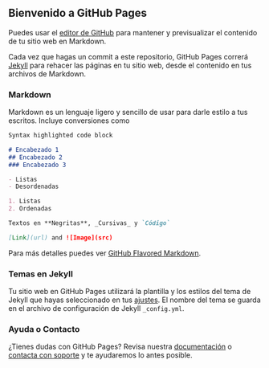 ## Bienvenido a GitHub Pages 

Puedes usar el [editor de GitHub](https://github.com/abd3f/abd3f.github.io/edit/main/README.md) para mantener y previsualizar el contenido de tu sitio web en Markdown. 

Cada vez que hagas un commit a este repositorio, GitHub Pages correrá [Jekyll](https://jekyllrb.com/) para rehacer las páginas en tu sitio web, desde el contenido en tus archivos de Markdown.

### Markdown

Markdown es un lenguaje ligero y sencillo de usar para darle estilo a tus escritos. Incluye conversiones como

```markdown
Syntax highlighted code block

# Encabezado 1
## Encabezado 2
### Encabezado 3

- Listas
- Desordenadas

1. Listas
2. Ordenadas

Textos en **Negritas**, _Cursivas_ y `Código`

[Link](url) and ![Image](src)
```

Para más detalles puedes ver [GitHub Flavored Markdown](https://guides.github.com/features/mastering-markdown/).

### Temas en Jekyll

Tu sitio web en GitHub Pages utilizará la plantilla y los estilos del tema de Jekyll que hayas seleccionado en tus [ajustes](https://github.com/abd3f/abd3f.github.io/settings/pages). El nombre del tema se guarda en el archivo de configuración de Jekyll `_config.yml`.

### Ayuda o Contacto

¿Tienes dudas con GitHub Pages? Revisa nuestra [documentación](https://docs.github.com/categories/github-pages-basics/) o [contacta con soporte](https://support.github.com/contact) y te ayudaremos lo antes posible.
